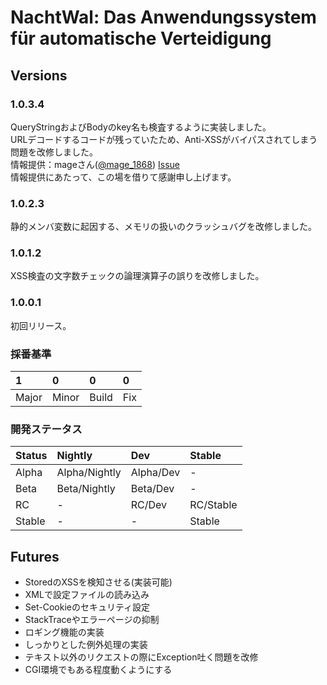 # NachtWal: Das Anwendungssystem für automatische Verteidigung

## Versions

### 1.0.3.4

QueryStringおよびBodyのkey名も検査するように実装しました。  
URLデコードするコードが残っていたため、Anti-XSSがバイパスされてしまう問題を改修しました。  
情報提供：mageさん([@mage_1868](https://twitter.com/mage_1868)) [Issue](https://twitter.com/mage_1868/status/809643608978571268)  
情報提供にあたって、この場を借りて感謝申し上げます。

### 1.0.2.3

静的メンバ変数に起因する、メモリの扱いのクラッシュバグを改修しました。

### 1.0.1.2

XSS検査の文字数チェックの論理演算子の誤りを改修しました。

### 1.0.0.1

初回リリース。  

### 採番基準

| 1     | 0     | 0     | 0   |
|:------|:------|:------|:----|
| Major | Minor | Build | Fix |

### 開発ステータス

| Status | Nightly       | Dev       | Stable    |
|:------ |:--------------|:----------|:----------|
| Alpha  | Alpha/Nightly | Alpha/Dev | -         |
| Beta   | Beta/Nightly  | Beta/Dev  | -         |
| RC     | -             | RC/Dev    | RC/Stable |
| Stable | -             | -         | Stable    |

## Futures

* StoredのXSSを検知させる(実装可能)
* XMLで設定ファイルの読み込み
* Set-Cookieのセキュリティ設定
* StackTraceやエラーページの抑制
* ロギング機能の実装
* しっかりとした例外処理の実装
* テキスト以外のリクエストの際にException吐く問題を改修
* CGI環境でもある程度動くようにする